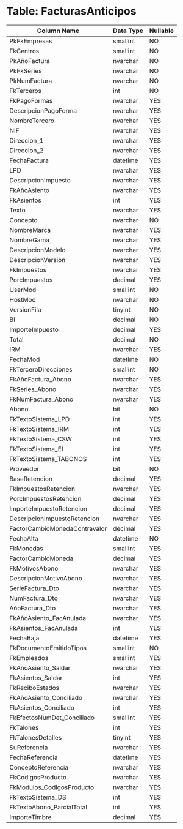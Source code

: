 # Table: FacturasAnticipos

| Column Name | Data Type | Nullable |
|-------------|-----------|----------|
| PkFkEmpresas | smallint | NO |
| FkCentros | smallint | NO |
| PkAñoFactura | nvarchar | NO |
| PkFkSeries | nvarchar | NO |
| PkNumFactura | nvarchar | NO |
| FkTerceros | int | NO |
| FkPagoFormas | nvarchar | YES |
| DescripcionPagoForma | nvarchar | YES |
| NombreTercero | nvarchar | YES |
| NIF | nvarchar | YES |
| Direccion_1 | nvarchar | YES |
| Direccion_2 | nvarchar | YES |
| FechaFactura | datetime | YES |
| LPD | nvarchar | YES |
| DescripcionImpuesto | nvarchar | YES |
| FkAñoAsiento | nvarchar | YES |
| FkAsientos | int | YES |
| Texto | nvarchar | YES |
| Concepto | nvarchar | NO |
| NombreMarca | nvarchar | YES |
| NombreGama | nvarchar | YES |
| DescripcionModelo | nvarchar | YES |
| DescripcionVersion | nvarchar | YES |
| FkImpuestos | nvarchar | YES |
| PorcImpuestos | decimal | YES |
| UserMod | smallint | NO |
| HostMod | nvarchar | NO |
| VersionFila | tinyint | NO |
| BI | decimal | NO |
| ImporteImpuesto | decimal | YES |
| Total | decimal | NO |
| IRM | nvarchar | YES |
| FechaMod | datetime | NO |
| FkTerceroDirecciones | smallint | NO |
| FkAñoFactura_Abono | nvarchar | YES |
| FkSeries_Abono | nvarchar | YES |
| FkNumFactura_Abono | nvarchar | YES |
| Abono | bit | NO |
| FkTextoSistema_LPD | int | YES |
| FkTextoSistema_IRM | int | YES |
| FkTextoSistema_CSW | int | YES |
| FkTextoSistema_EI | int | YES |
| FkTextoSistema_TABONOS | int | YES |
| Proveedor | bit | NO |
| BaseRetencion | decimal | YES |
| FkImpuestosRetencion | nvarchar | YES |
| PorcImpuestosRetencion | decimal | YES |
| ImporteImpuestoRetencion | decimal | YES |
| DescripcionImpuestoRetencion | nvarchar | YES |
| FactorCambioMonedaContravalor | decimal | YES |
| FechaAlta | datetime | NO |
| FkMonedas | smallint | YES |
| FactorCambioMoneda | decimal | YES |
| FkMotivosAbono | nvarchar | YES |
| DescripcionMotivoAbono | nvarchar | YES |
| SerieFactura_Dto | nvarchar | YES |
| NumFactura_Dto | nvarchar | YES |
| AñoFactura_Dto | nvarchar | YES |
| FkAñoAsiento_FacAnulada | nvarchar | YES |
| FkAsientos_FacAnulada | int | YES |
| FechaBaja | datetime | YES |
| FkDocumentoEmitidoTipos | smallint | NO |
| FkEmpleados | smallint | YES |
| FkAñoAsiento_Saldar | nvarchar | YES |
| FkAsientos_Saldar | int | YES |
| FkReciboEstados | nvarchar | YES |
| FkAñoAsiento_Conciliado | nvarchar | YES |
| FkAsientos_Conciliado | int | YES |
| FkEfectosNumDet_Conciliado | smallint | YES |
| FkTalones | int | YES |
| FkTalonesDetalles | tinyint | YES |
| SuReferencia | nvarchar | YES |
| FechaReferencia | datetime | YES |
| ConceptoReferencia | nvarchar | YES |
| FkCodigosProducto | nvarchar | YES |
| FkModulos_CodigosProducto | nvarchar | YES |
| FkTextoSistema_DS | int | YES |
| FkTextoAbono_ParcialTotal | int | YES |
| ImporteTimbre | decimal | YES |
